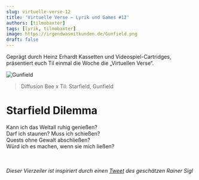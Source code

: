 ```yaml
---
slug: virtuelle-verse-12
title: 'Virtuelle Verse – Lyrik und Games #12'
authors: [tilmobaxter]
tags: [lyrik, tilmobaxter]
image: https://irgendwasmitkunden.de/Gunfield.png
draft: false
---
```


Geprägt durch Heinz Erhardt Kassetten und Videospiel-Cartridges, präsentiert euch Til einmal die Woche die „Virtuellen Verse“.
<!--truncate-->

![Gunfield](https://irgendwasmitkunden.de/Gunfield.png)
> Diffusion Bee x Til: Starfield, Gunfield

# Starfield Dilemma

Kann ich das Weltall ruhig genießen? <br/>
Darf ich staunen? Muss ich schießen? <br/>
Quests ohne Gewalt abschließen? <br/>
Würd ich es machen, wenn sie mich ließen? <br/>


<br/><br/>
<i/>Dieser Vierzeiler ist inspiriert durch einen [Tweet](https://twitter.com/rainersigl/status/1668719256937046019?s=20) des geschätzen Rainer Sigl